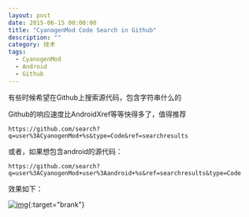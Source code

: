 ```yaml
---
layout: post
date: 2015-06-15 00:00:00
title: "CyanogenMod Code Search in Github"
description: ""
category: 技术 
tags: 
  - CyanogenMod
  - Android
  - Github
---
```


有些时候希望在Github上搜索源代码，包含字符串什么的

Github的响应速度比AndroidXref等等快得多了，值得推荐

    https://github.com/search?q=user%3ACyanogenMod+%s&type=Code&ref=searchresults

或者，如果想包含android的源代码：

    https://github.com/search?q=user%3ACyanogenMod+user%3Aandroid+%s&ref=searchresults&type=Code

效果如下：

[![img](http://ww4.sinaimg.cn/mw690/6e22ca27gw1et53cao1zxj20tj0craeg.jpg)](http://ww4.sinaimg.cn/large/6e22ca27gw1et53cao1zxj20tj0craeg.jpg){:target="brank"}
